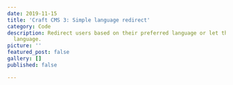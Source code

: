 ```yaml
---
date: 2019-11-15
title: 'Craft CMS 3: Simple language redirect'
category: Code
description: Redirect users based on their preferred language or let them choose a
  language.
picture: ''
featured_post: false
gallery: []
published: false

---
```

